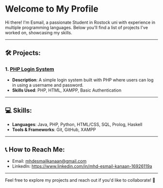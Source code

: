 # Welcome to My Profile

Hi there! I'm Esmail, a passionate Student in Rostock uni with experience in multiple programming languages. Below you'll find a list of projects I've worked on, showcasing my skills.

---

## 🛠️ Projects:

### 1. [PHP Login System](https://github.com/ismailkanaan/ismail12PhpProjekts)
- **Description**: A simple login system built with PHP where users can log in using a username and password.
- **Skills Used**: PHP, HTML, XAMPP, Basic Authentication


---

## 💻 Skills:
- **Languages**: Java, PHP, Python, HTML/CSS, SQL, Prolog, Haskell
- **Tools & Frameworks**: Git, GitHub, XAMPP

---

## 📞 How to Reach Me:
- Email: mhdesmailkanaan@gmail.com
- LinkedIn: https://www.linkedin.com/in/mhd-esmail-kanaan-16926119a

---

Feel free to explore my projects and reach out if you'd like to collaborate! 🚀
